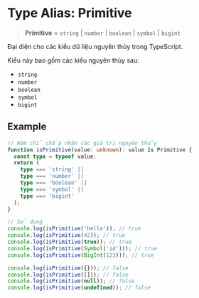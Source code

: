 # Type Alias: Primitive

> **Primitive** = `string` \| `number` \| `boolean` \| `symbol` \| `bigint`

Đại diện cho các kiểu dữ liệu nguyên thủy trong TypeScript.

Kiểu này bao gồm các kiểu nguyên thủy sau:
- `string`
- `number`
- `boolean`
- `symbol`
- `bigint`

## Example

```typescript
// Hàm chỉ chấp nhận các giá trị nguyên thủy
function isPrimitive(value: unknown): value is Primitive {
  const type = typeof value;
  return (
    type === 'string' ||
    type === 'number' ||
    type === 'boolean' ||
    type === 'symbol' ||
    type === 'bigint'
  );
}

// Sử dụng
console.log(isPrimitive('hello')); // true
console.log(isPrimitive(42)); // true
console.log(isPrimitive(true)); // true
console.log(isPrimitive(Symbol('id'))); // true
console.log(isPrimitive(BigInt(123))); // true

console.log(isPrimitive({})); // false
console.log(isPrimitive([])); // false
console.log(isPrimitive(null)); // false
console.log(isPrimitive(undefined)); // false
```
